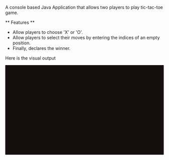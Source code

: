 A console based Java Application that allows two players to play tic-tac-toe game.

** Features **
- Allow players to choose 'X' or 'O'.
- Allow players to select their moves by entering the indices of an empty position.
- Finally, declares the winner.

Here is the visual output

<img src= ".\visual\visual.gif">